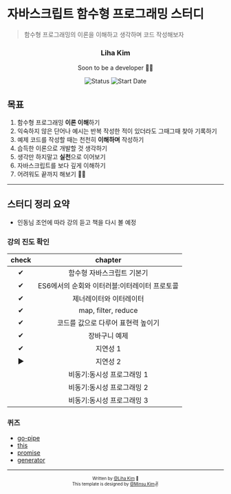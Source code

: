 # 자바스크립트 함수형 프로그래밍 스터디

> 함수형 프로그래밍의 이론을 이해하고 생각하며 코드 작성해보자

<div align="center">

<h3>Liha Kim</h3>
<p>Soon to be a developer 🙏🏼</p>

![Status](https://img.shields.io/badge/Learn%20Everyday-blue.svg)
![Start Date](https://img.shields.io/badge/Start%20Date-2021--03--01-23d16b.svg)


</div>

## 목표

1. 함수형 프로그래밍 **이론 이해**하기
2. 익숙하지 않은 단어나 예시는 반복 작성한 적이 있더라도 그때그때 찾아 기록하기
3. 예제 코드를 작성할 때는 천천히 **이해하며** 작성하기
4. 습득한 이론으로 개발할 것 생각하기
5. 생각만 하지말고 **실천**으로 이어보기
6. 자바스크립트를 보다 깊게 이해하기
7. 어려워도 끝까지 해보기 🙏🏼

--- 
## 스터디 정리 요약

- 인동님 조언에 따라 강의 듣고 책을 다시 볼 예정

### 강의 진도 확인

|check|               chapter                 |
|:---:|:-------------------------------------:|
|  ✔  |         함수형 자바스크립트 기본기           |
|  ✔  |   ES6에서의 순회와 이터러블:이터레이터 프로토콜  |
|  ✔  |           제너레이터와 이터레이터           |
|  ✔  |          map, filter, reduce          |
|  ✔  |       코드를 값으로 다루어 표현력 높이기       |
|  ✔  |                장바구니 예제             |
|  ✔  |                  지연성 1              |
|  ▶️  |                   지연성 2              |
|    |          비동기:동시성 프로그래밍 1          |
|    |          비동기:동시성 프로그래밍 2          |
|    |          비동기:동시성 프로그래밍 3          |


### 퀴즈

- [go-pipe](quiz/01-go-pipe)  
- [this](quiz/02-this)     
- [promise](quiz/03-promise)  
- [generator](quiz/04-generator)

----


<div align="center">
<sub><sup>Written by <a href="https://github.com/bravacoreana">@Liha Kim</a> 🍑</sup></sub><br/>
<sub><sup>This template is designed by <a href="https://github.com/alstn2468">@Minsu Kim</a></sup></sub><small>✌</small>
</div>